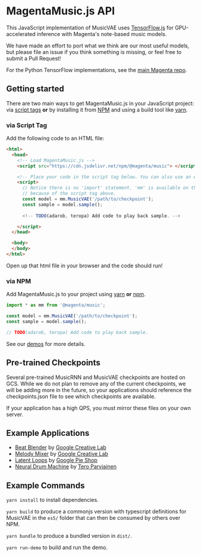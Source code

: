 # MagentaMusic.js API

This JavaScript implementation of MusicVAE uses [TensorFlow.js](https://js.tensorflow.org) for GPU-accelerated inference 
with Magenta's note-based music models.

We have made an effort to port what we think are our most useful models, but please file an issue if you think something is
missing, or feel free to submit a Pull Request!

For the Python TensorFlow implementations, see the [main Magenta repo](https://github.com/tensorflow/magenta).

## Getting started

There are two main ways to get MagentaMusic.js in your JavaScript project:
via [script tags](https://developer.mozilla.org/en-US/docs/Learn/HTML/Howto/Use_JavaScript_within_a_webpage) **or** by installing it from [NPM](https://www.npmjs.com/)
and using a build tool like [yarn](https://yarnpkg.com/en/).

### via Script Tag
      
Add the following code to an HTML file:

```html
<html>
  <head>
    <!-- Load MagentaMusic.js -->
    <script src="https://cdn.jsdelivr.net/npm/@magenta/music"> </script>

    <!-- Place your code in the script tag below. You can also use an external .js file -->
    <script>
      // Notice there is no 'import' statement. 'mm' is available on the index-page
      // because of the script tag above.
      const model = mm.MusicVAE('/path/to/checkpoint');
      const sample = model.sample();
      
      <!-- TODO(adarob, teropa) Add code to play back sample. -->

    </script>
  </head>

  <body>
  </body>
</html>
```

Open up that html file in your browser and the code should run!

### via NPM

Add MagentaMusic.js to your project using [yarn](https://yarnpkg.com/en/) **or** [npm](https://docs.npmjs.com/cli/npm).

```js
import * as mm from '@magenta/music';

const model = mm.MusicVAE('/path/to/checkpoint');
const sample = model.sample();

// TODO(adarob, teropa) Add code to play back sample.
```

See our [demos](./demos) for more details. 


## Pre-trained Checkpoints
Several pre-trained MusicRNN and MusicVAE checkpoints are hosted on GCS. While we do not plan to remove any of the current checkpoints, we will be adding more in the future, so your applications should reference the checkpoints.json file to see which checkpoints are available.

If your application has a high QPS, you must mirror these files on your own server.

## Example Applications

* [Beat Blender](https://g.co/beatblender) by [Google Creative Lab](https://github.com/googlecreativelab)
* [Melody Mixer](https://g.co/melodymixer) by [Google Creative Lab](https://github.com/googlecreativelab)
* [Latent Loops](https://goo.gl/magenta/latent-loops) by [Google Pie Shop](https://github.com/teampieshop)
* [Neural Drum Machine](https://codepen.io/teropa/pen/RMGxOQ) by [Tero Parviainen](https://github.com/teropa)

## Example Commands

`yarn install` to install dependencies.

`yarn build` to produce a commonjs version with typescript definitions for MusicVAE in the `es5/` folder that can then be consumed by others over NPM.

`yarn bundle` to produce a bundled version in `dist/`.

`yarn run-demo` to build and run the demo.
